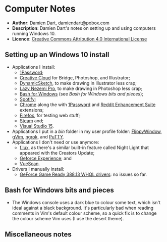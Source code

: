 Computer Notes
==============

  - **Author**: [Damien Dart][1], <damiendart@pobox.com>
  - **Description**: Damien Dart's notes on setting up and using
    computers running Windows 10.
  - **Licence**: [Creative Commons Attribution 4.0 International License][2]

[1]: <https://www.robotinaponcho.net/>
[2]: <http://creativecommons.org/licenses/by/4.0/>


Setting up an Windows 10 install
--------------------------------

  - Applications I install:
    - [1Password][3];
    - [Creative Cloud][4] for Bridge, Photoshop, and Illustrator;
    - [DynamicSketch][5], to make drawing in Illustrator less crap;
    - [Lazy Nezemi Pro][6], to make drawing in Photoshop less crap;
    - [Bash for Windows][7] (see _Bash for Windows bits and pieces_);
    - [Spotify][8];
    - [Chrome][9] along the with [1Password][10] and [Reddit Enhancement
      Suite][11] extensions;
    - [Firefox][12], for testing web stuff;
    - [Steam][13] and;
    - [Visual Studio 15][14].
  - Applications I put in a _bin_ folder in my user profile folder:
    [FlippyWindow][15], [gVim][16], [ngrok][17], and [PuTTY][18].
  - Applications I don't need or use anymore:
    - [f.lux][19], as there's a similar built-in feature called Night
      Light that appeared with the Creators Update;
    - [Geforce Experience][20]; and
    - [VueScan][21].
  - Drivers I manually install:
    - [GeForce Game Ready 388.13 WHQL drivers][22]: no issues so far.

[3]: <https://1password.com/>
[4]: <http://www.adobe.com/uk/>
[5]: <https://astutegraphics.com/software/dynamicsketch/>
[6]: <https://lazynezumi.com/>
[7]: <https://msdn.microsoft.com/en-gb/commandline/wsl/install_guide>
[8]: <https://www.spotify.com/uk/>
[9]: <https://www.google.com/chrome/>
[10]: <https://agilebits.com/onepassword/extensions>
[11]: <https://redditenhancementsuite.com/>
[12]: <https://www.mozilla.org/en-GB/firefox/new/>
[13]: <http://store.steampowered.com/>
[14]: <https://www.visualstudio.com/>
[15]: <https://www.robotinaponcho.net/flippywindow/>
[16]: <https://vim.sourceforge.io/>
[17]: <https://ngrok.com/>
[18]: <http://www.chiark.greenend.org.uk/~sgtatham/putty/>
[19]: <https://justgetflux.com/>
[20]: <https://www.nvidia.co.uk/geforce/geforce-experience/>
[21]: <https://www.hamrick.com/>
[22]: <https://www.geforce.com/drivers>


Bash for Windows bits and pieces
--------------------------------

  - The Windows console uses a dark blue to colour some text, which
    isn't ideal against a black background. It's particularly bad when
    reading comments in Vim's default colour scheme, so a quick fix is
    to change the colour scheme Vim uses (I use the desert theme).


Miscellaneous notes
-------------------
